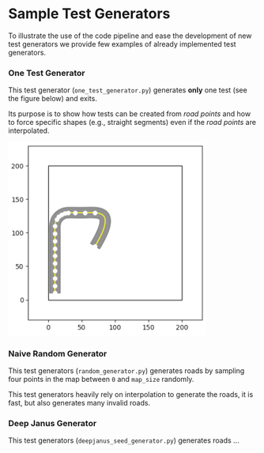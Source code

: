
# Sample Test Generators

To illustrate the use of the code pipeline and ease the development of new test generators we provide few examples of already implemented test generators.

### One Test Generator
This test generator (`one_test_generator.py`) generates **only** one test (see the figure below) and exits.

Its purpose is to show how tests can be created from *road points* and how to force specific shapes (e.g., straight segments) even if the *road points* are interpolated.

<img src="./figures/one_road.png" alt="The road generated by the One Test generator" width="400"/>


### Naive Random Generator
This test generators (`random_generator.py`) generates roads by sampling four points in the map between `0` and `map_size` randomly.

This test generators heavily rely on interpolation to generate the roads, it is fast, but also generates many invalid roads.

### Deep Janus Generator
This test generators (`deepjanus_seed_generator.py`) generates roads ...

